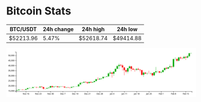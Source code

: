 # Bitcoin Stats

BTC/USDT|24h change|24h high|24h low|
|---|---|---|---|
|$52213.96|5.47%|$52618.74|$49414.88|

<img src="./chart.svg">
